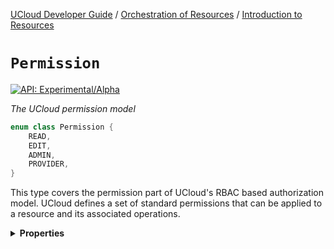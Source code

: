[UCloud Developer Guide](/docs/developer-guide/README.md) / [Orchestration of Resources](/docs/developer-guide/orchestration/README.md) / [Introduction to Resources](/docs/developer-guide/orchestration/resources.md)

# `Permission`


[![API: Experimental/Alpha](https://img.shields.io/static/v1?label=API&message=Experimental/Alpha&color=orange&style=flat-square)](/docs/developer-guide/core/api-conventions.md)


_The UCloud permission model_

```kotlin
enum class Permission {
    READ,
    EDIT,
    ADMIN,
    PROVIDER,
}
```
This type covers the permission part of UCloud's RBAC based authorization model. UCloud defines a set of
standard permissions that can be applied to a resource and its associated operations.

<details>
<summary>
<b>Properties</b>
</summary>

<details>
<summary>
<code>READ</code> Grants an entity access to all read-based operations
</summary>



Read-based operations must not alter the state of a resource. Typical examples include the `browse` and
`retrieve*` endpoints.


</details>

<details>
<summary>
<code>EDIT</code> Grants an entity access to all write-based operations
</summary>



Write-based operations are allowed to alter the state of a resource. This permission is required for most
`update*` endpoints.


</details>

<details>
<summary>
<code>ADMIN</code> Grants an entity access to special privileged operations
</summary>



This permission will allow the entity to perform any action on the resource, unless the operation
specifies otherwise. This operation is, for example, used for updating the permissions attached to a
resource.


</details>

<details>
<summary>
<code>PROVIDER</code> Grants an entity access to special privileged operations specific to a provider
</summary>





</details>



</details>


